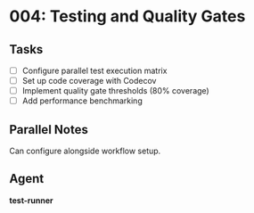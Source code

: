 # 004: Testing and Quality Gates

## Tasks
- [ ] Configure parallel test execution matrix
- [ ] Set up code coverage with Codecov
- [ ] Implement quality gate thresholds (80% coverage)
- [ ] Add performance benchmarking

## Parallel Notes
Can configure alongside workflow setup.

## Agent
**test-runner**